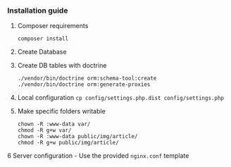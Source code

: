### Installation guide

1. Composer requirements 

    `composer install`
2. Create Database
3. Create DB tables with doctrine
    ```
    ./vendor/bin/doctrine orm:schema-tool:create
    ./vendor/bin/doctrine orm:generate-proxies
    ```
4. Local configuration 
    `cp config/settings.php.dist config/settings.php`

5. Make specific folders writable
    ```
    chown -R :www-data var/
    chmod -R g+w var/
    chown -R :www-data public/img/article/
    chmod -R g+w public/img/article/
    ```
6 Server configuration - Use the provided `nginx.conf` template